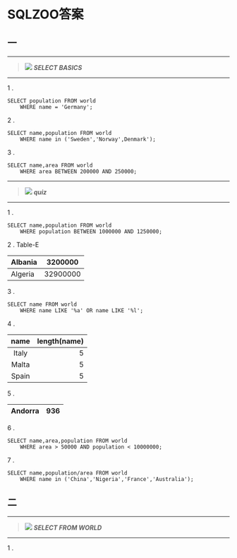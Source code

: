 SQLZOO答案
===

## 一
***
> ![][1] __*SELECT  BASICS*__
---
1 . 
```Mysql
SELECT population FROM world
    WHERE name = 'Germany';
```

2 . 
```Mysql
SELECT name,population FROM world
    WHERE name in ('Sweden','Norway',Denmark');
```

3 .
```Mysal
SELECT name,area FROM world
    WHERE area BETWEEN 200000 AND 250000;
```
---
> ![][1] __*quiz*__  
---
1 .
```Mysaql
SELECT name,population FROM world
    WHERE population BETWEEN 1000000 AND 1250000;
```

2 .
Table-E

|Albania|3200000
|---|---
|Algeria|32900000

3 .
```Mysql
SELECT name FROM world
    WHERE name LIKE '%a' OR name LIKE '%l';
```
4 .

|name|length(name)
|:---:|---:
|Italy|5
|Malta|5
Spain|5

5 .

|Andorra|936
|---|---

6 .
```Mysql
SELECT name,area,population FROM world
    WHERE area > 50000 AND population < 10000000;
```

7 .
```Mysql
SELECT name,population/area FROM world
    WHERE name in ('China','Nigeria','France','Australia');
```

## 二
___
> ![][1] __*SELECT FROM WORLD*__
___

1 .








[1]:
https://github.com/lin5188/XH_Notes/blob/master/DOC/others/icons/%E6%B0%B4%E6%9E%9Cicon/%E8%8B%B9%E6%9E%9C.png
